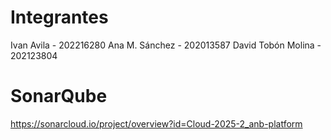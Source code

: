 # Integrantes
Ivan Avila - 202216280
Ana M. Sánchez - 202013587
David Tobón Molina - 202123804

# SonarQube
https://sonarcloud.io/project/overview?id=Cloud-2025-2_anb-platform
